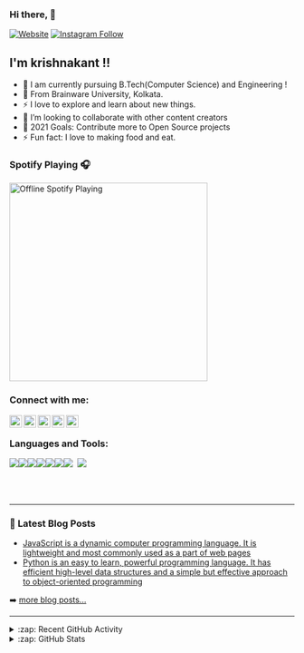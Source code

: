 ### Hi there,  👋

[![Website](https://img.shields.io/website?label=kant146.wordpress.com&style=for-the-badge&url=https%3A%2F%2Fkant146.wordpress.com)](https://kant146.wordpress.com)
[![Instagram Follow](https://img.shields.io/Instagram/follow/kant_146?color=8a3ab9&logo=instagram&style=for-the-badge)](https://instagram.com/intent/follow?original_referer=https%3A%2F%2Fgithub.com%2Fkant_146&screen_name=kant_146)

## I'm krishnakant !!

- 🔭 I am currently pursuing B.Tech(Computer Science) and Engineering  !
- 🌱 From Brainware University, Kolkata.
- ⚡ I love to explore and learn about new things.
- 👯 I’m looking to collaborate with other content creators
- 🥅 2021 Goals: Contribute more to Open Source projects
- ⚡ Fun fact: I love to making food and eat.

### Spotify Playing 🎧

[<img src="https://now-playing-Offline.vercel.app/api/spotify-playing" alt="Offline Spotify Playing" width="350" />](https://open.spotify.com/playlist/6UjglnnUPPgjKxc1eRmDTX)

### Connect with me:

[<img align="left" alt="kant146.wordpress.com" width="22px" src="https://kant146.wordpress.com/iconic/open-iconic/master/svg/globe.svg" />][website]
[<img align="left" alt="Code_Bank Universe | YouTube" width="22px" src="https://www.youtube.com/channel/UCBTwzxjvK-0gGuJ1g_LlP8Q/npm/simple-icons@v3/icons/youtube.svg" />][youtube]
[<img align="left" alt="Krishnakant Kumar | Facebook" width="22px" src="https://www.facebook.com/omgkant.146/npm/simple-icons@v3/icons/facebook.svg" />][facebook]
[<img align="left" alt="Krishnakant | LinkedIn" width="22px" src="https://www.linkedin.com/in/krishnakant-kumar-80965b176/npm/simple-icons@v3/icons/linkedin.svg" />][linkedin]
[<img align="left" alt="kant_146 | Instagram" width="22px" src="https://www.instagram.com/kant_146/npm/simple-icons@v3/icons/instagram.svg" />][instagram]

<br />

### Languages and Tools:

<img src="https://img.icons8.com/color/48/000000/python.png"></img><img src="https://img.icons8.com/color/48/000000/html-5.png"/><img src="https://img.icons8.com/color/48/000000/css3.png"/><img src="https://img.icons8.com/color/48/000000/bootstrap.png"/><img src="https://img.icons8.com/color/48/000000/javascript.png"/><img src="https://img.icons8.com/color/48/000000/git.png"/><img src="https://img.icons8.com/color/48/000000/c-programming.png"/>&nbsp;&nbsp;<img src="https://img.icons8.com/ios/48/000000/mysql-logo.png"/>

<br />
<br />

---



### 📕 Latest Blog Posts

<!-- BLOG-POST-LIST:START -->
- [JavaScript is a dynamic computer programming language. It is lightweight and most commonly used as a part of web pages](https://kant146.wordpress.com/2020/10/24/javascript/)
- [Python is an easy to learn, powerful programming language. It has efficient high-level data structures and a simple but effective approach to object-oriented programming](https://kant146.wordpress.com/2020/10/24/python/)

<!-- BLOG-POST-LIST:END -->

➡️ [more blog posts...](https://kant146.wordpress.com)

---

<details>
  <summary>:zap: Recent GitHub Activity</summary>
  
<!--START_SECTION:activity-->
1. 🗣 Commented on [#1](https://github.com/kant146/Kant-Portfolio-Website) in [kant146/Kant-Portfolio-Website](https://github.com/kant146/Kant-Portfolio-Website)
<!--END_SECTION:activity-->

</details>

<details>
  <summary>:zap: GitHub Stats</summary>

  <img align="left" alt="Krishnakant's GitHub Stats" src="https://github-readme-stats.kant146.vercel.app/api?username=kant146&show_icons=true&hide_border=true" />

</details>

[website]: https://kant146.wordpress.com
[facebook]: https://www.facebook.com/omgkant.146
[youtube]: https://www.youtube.com/channel/UCBTwzxjvK-0gGuJ1g_LlP8Q
[instagram]: https://instagram.com/kant146
[linkedin]: https://www.linkedin.com/in/krishnakant-kumar-80965b176
